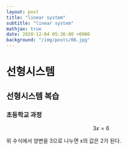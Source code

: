 ```yaml
---
layout: post
title: "linear system"
subtitle: "linear system"
mathjax: true
date: 2020-12-04 05:36:00 +0900
background: "/img/posts/06.jpg"
---
```


# 선형시스템

## 선형시스템 복습

### 초등학교 과정

$$3x = 6$$

위 수식에서 양변을 3으로 나누면 x의 값은 2가 된다.
